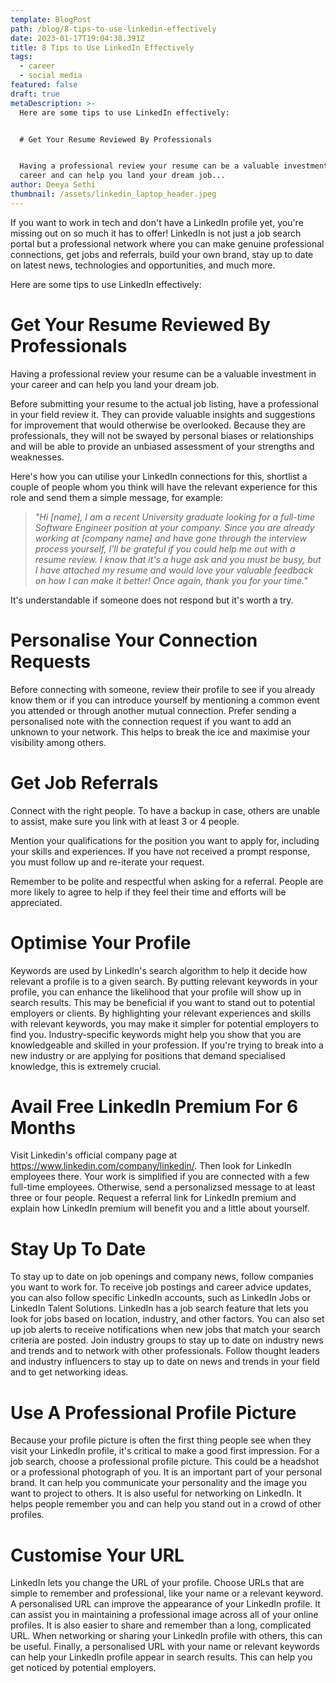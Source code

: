 ```yaml
---
template: BlogPost
path: /blog/8-tips-to-use-linkedin-effectively
date: 2023-01-17T19:04:38.391Z
title: 8 Tips to Use LinkedIn Effectively
tags:
  - career
  - social media
featured: false
draft: true
metaDescription: >-
  Here are some tips to use LinkedIn effectively:


  # Get Your Resume Reviewed By Professionals


  Having a professional review your resume can be a valuable investment in your
  career and can help you land your dream job...
author: Deeya Sethi
thumbnail: /assets/linkedin_laptop_header.jpeg
---
```

If you want to work in tech and don't have a LinkedIn profile yet, you're missing out on so much it has to offer! LinkedIn is not just a job search portal but a professional network where you can make genuine professional connections, get jobs and referrals, build your own brand, stay up to date on latest news, technologies and opportunities, and much more.

Here are some tips to use LinkedIn effectively:

# Get Your Resume Reviewed By Professionals

Having a professional review your resume can be a valuable investment in your career and can help you land your dream job.

Before submitting your resume to the actual job listing, have a professional in your field review it. They can provide valuable insights and suggestions for improvement that would otherwise be overlooked. Because they are professionals, they will not be swayed by personal biases or relationships and will be able to provide an unbiased assessment of your strengths and weaknesses.



Here's how you can utilise your LinkedIn connections for this, shortlist a couple of people whom you think will have the relevant experience for this role and send them a simple message, for example:



> *"Hi \[name], I am a recent University graduate looking for a full-time Software Engineer position at your company. Since you are already working at \[company name] and have gone through the interview process yourself, I'll be grateful if you could help me out with a resume review. I know that it's a huge ask and you must be busy, but I have attached my resume and would love your valuable feedback on how I can make it better! Once again, thank you for your time."*



It's understandable if someone does not respond but it's worth a try.



# Personalise Your Connection Requests

Before connecting with someone, review their profile to see if you already know them or if you can introduce yourself by mentioning a common event you attended or through another mutual connection. Prefer sending a personalised note with the connection request if you want to add an unknown to your network. This helps to break the ice and maximise your visibility among others.



# Get Job Referrals

Connect with the right people. To have a backup in case, others are unable to assist, make sure you link with at least 3 or 4 people.

Mention your qualifications for the position you want to apply for, including your skills and experiences. If you have not received a prompt response, you must follow up and re-iterate your request.

Remember to be polite and respectful when asking for a referral. People are more likely to agree to help if they feel their time and efforts will be appreciated.



# Optimise Your Profile

Keywords are used by LinkedIn's search algorithm to help it decide how relevant a profile is to a given search. By putting relevant keywords in your profile, you can enhance the likelihood that your profile will show up in search results. This may be beneficial if you want to stand out to potential employers or clients. By highlighting your relevant experiences and skills with relevant keywords, you may make it simpler for potential employers to find you. Industry-specific keywords might help you show that you are knowledgeable and skilled in your profession. If you're trying to break into a new industry or are applying for positions that demand specialised knowledge, this is extremely crucial.



# Avail Free LinkedIn Premium For 6 Months

Visit Linkedin's official company page at https://www.linkedin.com/company/linkedin/. Then look for LinkedIn employees there. Your work is simplified if you are connected with a few full-time employees. Otherwise, send a personalizsed message to at least three or four people. Request a referral link for LinkedIn premium and explain how LinkedIn premium will benefit you and a little about yourself.



# Stay Up To Date

To stay up to date on job openings and company news, follow companies you want to work for. To receive job postings and career advice updates, you can also follow specific LinkedIn accounts, such as LinkedIn Jobs or LinkedIn Talent Solutions. LinkedIn has a job search feature that lets you look for jobs based on location, industry, and other factors. You can also set up job alerts to receive notifications when new jobs that match your search criteria are posted. Join industry groups to stay up to date on industry news and trends and to network with other professionals. Follow thought leaders and industry influencers to stay up to date on news and trends in your field and to get networking ideas.



# Use A Professional Profile Picture

Because your profile picture is often the first thing people see when they visit your LinkedIn profile, it's critical to make a good first impression. For a job search, choose a professional profile picture. This could be a headshot or a professional photograph of you. It is an important part of your personal brand. It can help you communicate your personality and the image you want to project to others. It is also useful for networking on LinkedIn. It helps people remember you and can help you stand out in a crowd of other profiles.



# Customise Your URL

LinkedIn lets you change the URL of your profile. Choose URLs that are simple to remember and professional, like your name or a relevant keyword. A personalised URL can improve the appearance of your LinkedIn profile. It can assist you in maintaining a professional image across all of your online profiles. It is also easier to share and remember than a long, complicated URL. When networking or sharing your LinkedIn profile with others, this can be useful. Finally, a personalised URL with your name or relevant keywords can help your LinkedIn profile appear in search results. This can help you get noticed by potential employers.
